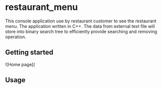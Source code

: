 # restaurant_menu

This console application use by restaurant customer to see the restaurant menu. 
The application written in C++. The data from external text file will store into binary search tree to efficiently provide searching and removing operation. 

## Getting started

![Home page](

## Usage 
